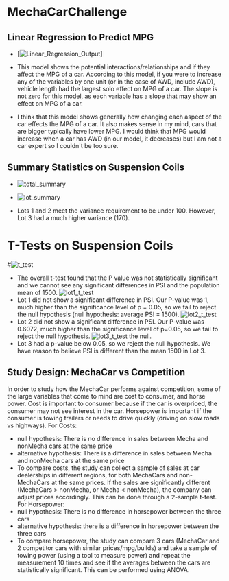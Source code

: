 # MechaCarChallenge

## Linear Regression to Predict MPG
- [![Linear_Regression_Output](https://user-images.githubusercontent.com/95596987/162660680-2e76ed1f-ad7f-4667-8b76-9a8c90571b39.PNG)]

- This model shows the potential interactions/relationships and if they affect the MPG of a car. According to this model, if you were to increase any of the variables by one unit (or in the case of AWD, include AWD), vehicle length had the largest solo effect on MPG of a car. The slope is not zero for this model, as each variable has a slope that may show an effect on MPG of a car. 
- I think that this model shows generally how changing each aspect of the car effects the MPG of a car. It also makes sense in my mind, cars that are bigger typically have lower MPG. I would think that MPG would increase when a car has AWD (in our model, it decreases) but I am not a car expert so I couldn't be too sure. 



## Summary Statistics on Suspension Coils
- ![total_summary](https://user-images.githubusercontent.com/95596987/162660957-1993f75f-ab75-4ae2-b6fb-fe81ea2e30da.PNG)
- ![lot_summary](https://user-images.githubusercontent.com/95596987/162660961-32635551-8b59-452b-a265-94c14165f93a.PNG)

- Lots 1 and 2 meet the variance requirement to be under 100. However, Lot 3 had a much higher variance (170). 


# T-Tests on Suspension Coils
#![t_test](https://user-images.githubusercontent.com/95596987/162661160-d2a18bcd-9300-4de9-8f7c-c643b3fcad62.PNG)
- The overall t-test found that the P value was not statistically significant and we cannot see any significant differences in PSI and the population mean of 1500.
![lot1_t_test](https://user-images.githubusercontent.com/95596987/162661238-f62b7b2f-eeae-4972-afac-9f3d20801c23.PNG)
- Lot 1 did not show a significant difference in PSI. Our P-value was 1, much higher than the significance level of p = 0.05, so we fail to reject the null hypothesis (null hypothesis: average PSI = 1500). 
![lot2_t_test](https://user-images.githubusercontent.com/95596987/162661394-6906660a-d698-467d-a7c6-bfa8e4b83b14.PNG)
- Lot 2 did not show a significant difference in PSI. Our P-value was 0.6072, much higher than the significance level of p=0.05, so we fail to reject the null hypothesis. 
![lot3_t_test](https://user-images.githubusercontent.com/95596987/162661502-12a61bfb-6297-4158-af07-b5abd97b71f6.PNG)
 the null. 
- Lot 3 had a p-value below 0.05, so we reject the null hypothesis. We have reason to believe PSI is different than the mean 1500 in Lot 3. 


## Study Design: MechaCar vs Competition
In order to study how the MechaCar performs against competition, some of the large variables that come to mind are cost to consumer, and horse power. Cost is important to consumer because if the car is overpriced, the consumer may not see interest in the car. Horsepower is important if the consumer is towing trailers or needs to drive quickly (driving on slow roads vs highways). 
For Costs: 
- null hypothesis: There is no difference in sales between Mecha and nonMecha cars at the same price
- alternative hypothesis: There is a difference in sales between Mecha and nonMecha cars at the same price
- To compare costs, the study can collect a sample of sales at car dealerships in different regions, for both MechaCars and non-MechaCars at the same prices. If the sales are significantly different (MechaCars > nonMecha, or Mecha < nonMecha), the company can adjust prices accordingly. This can be done through a 2-sample t-test. 
For Horsepower: 
- null hypothesis: There is no difference in horsepower between the three cars
- alternative hypothesis: there is a difference in horsepower between the three cars
- To compare horsepower, the study can compare 3 cars (MechaCar and 2 competitor cars with similar prices/mpg/builds) and take a sample of towing power (using a tool to measure power) and repeat the measurement 10 times and see if the averages between the cars are statistically significant. This can be performed using ANOVA. 

